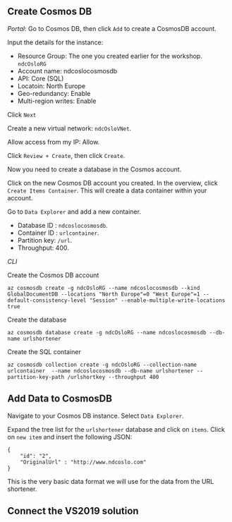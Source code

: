 ## Create Cosmos DB

*_Portal_*: Go to Cosmos DB, then click `Add` to create a CosmosDB account.

Input the details for the instance:

- Resource Group: The one you created earlier for the workshop. `ndcOsloRG`
- Account name: ndcoslocosmosdb
- API: Core (SQL)
- Locatoin: North Europe
- Geo-redundancy: Enable
- Multi-region writes: Enable

Click `Next`

Create a new virtual network: `ndcOsloVNet`.

Allow access from my IP: Allow.

Click `Review + Create`, then click `Create`.

Now you need to create a database in the Cosmos account.

Click on the new Cosmos DB account you created. In the overview, click `Create Items Container`. This will create a data container within your account.

Go to `Data Explorer` and add a new container. 

- Database ID : `ndcoslocosmosdb`. 
- Container ID : `urlcontainer`. 
- Partition key: `/url`. 
- Throughput: 400.

*_CLI_*

Create the Cosmos DB account

`az cosmosdb create -g ndcOsloRG --name ndcoslocosmosdb --kind GlobalDocumentDB --locations "North Europe"=0 "West Europe"=1 --default-consistency-level "Session" --enable-multiple-write-locations true`

Create the database

`az cosmosdb database create -g ndcOsloRG --name ndcoslocosmosdb --db-name urlshortener`

Create the SQL container

`az cosmosdb collection create -g ndcOsloRG --collection-name urlcontainer  --name ndcoslocosmosdb --db-name urlshortener --partition-key-path /urlshortkey --throughput 400`

## Add Data to CosmosDB

Navigate to your Cosmos DB instance. Select `Data Explorer`. 

Expand the tree list for the `urlshortener` database and click on `items`. Click on `new item` and insert the following JSON:

~~~~ 
{
    "id": "2",
    "OriginalUrl" : "http://www.ndcoslo.com"
}
~~~~

This is the very basic data format we will use for the data from the URL shortener. 

## Connect the VS2019 solution